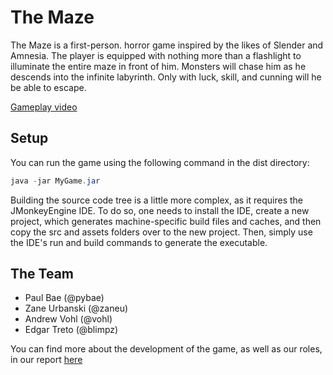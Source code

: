# The Maze

The Maze is a first-person. horror game inspired by the likes of Slender and Amnesia. The player is equipped with nothing more than a flashlight to illuminate the entire maze in front of him. Monsters will chase him as he descends into the infinite labyrinth. Only with luck, skill, and cunning will he be able to escape.

[Gameplay video](https://www.dropbox.com/s/3dwv3mdbm4wrl2a/akira_final_demo.avi?dl=0)

## Setup

You can run the game using the following command in the dist directory:

```java
java -jar MyGame.jar
```

Building the source code tree is a little more complex, as it requires the JMonkeyEngine IDE. To do so, one needs to install the IDE, create a new project, which generates machine-specific build files and caches, and then copy the src and assets folders over to the new project. Then, simply use the IDE's run and build commands to generate the executable.


## The Team

* Paul Bae (@pybae)
* Zane Urbanski (@zaneu)
* Andrew Vohl (@vohl)
* Edgar Treto (@blimpz)

You can find more about the development of the game, as well as our roles, in our report [here](REPORT.md)
